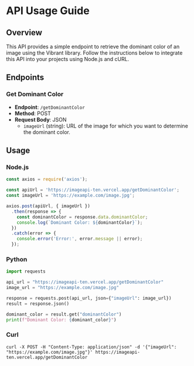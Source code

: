 # API Usage Guide

## Overview

This API provides a simple endpoint to retrieve the dominant color of an image using the Vibrant library. Follow the instructions below to integrate this API into your projects using Node.js and cURL.

## Endpoints

### Get Dominant Color

- **Endpoint**: `/getDominantColor`
- **Method**: POST
- **Request Body**: JSON
  - `imageUrl` (string): URL of the image for which you want to determine the dominant color.

## Usage

### Node.js

```javascript
const axios = require('axios');

const apiUrl = 'https://imageapi-ten.vercel.app/getDominantColor';
const imageUrl = 'https://example.com/image.jpg';

axios.post(apiUrl, { imageUrl })
  .then(response => {
    const dominantColor = response.data.dominantColor;
    console.log(`Dominant Color: ${dominantColor}`);
  })
  .catch(error => {
    console.error('Error:', error.message || error);
  });
```
### Python

```python
import requests

api_url = "https://imageapi-ten.vercel.app/getDominantColor"
image_url = "https://example.com/image.jpg"

response = requests.post(api_url, json={"imageUrl": image_url})
result = response.json()

dominant_color = result.get("dominantColor")
print(f"Dominant Color: {dominant_color}")
```
### Curl

```curl
curl -X POST -H "Content-Type: application/json" -d '{"imageUrl": "https://example.com/image.jpg"}' https://imageapi-ten.vercel.app/getDominantColor

